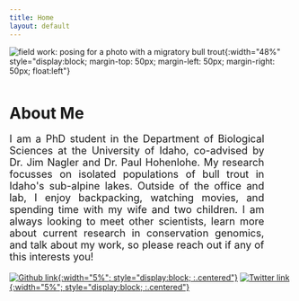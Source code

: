 ```yaml
---
title: Home
layout: default
---
```


![field work: posing for a photo with a migratory bull trout](https://jacobwbowman.github.io/website/assets/images/bulltroutselfie.JPG){:width="48%" style="display:block; margin-top: 50px; margin-left: 50px; margin-right: 50px; float:left"}


<h1 style="margin-top: 50px">
About Me
</h1>

<p style="margin-right: 50px; text-align: justify; text-justify: inter-word; font-size: 18px">
  I am a PhD student in the Department of Biological Sciences at the University of Idaho, co-advised by Dr. Jim Nagler and Dr. Paul Hohenlohe. My research focusses on isolated populations of bull trout in Idaho's sub-alpine lakes. Outside of the office and lab, I enjoy backpacking, watching movies, and spending time with my wife and two children. I am always looking to meet other scientists, learn more about current research in conservation genomics, and talk about my work, so please reach out if any of this interests you!
</p>

[![Github link](https://jacobwbowman.github.io/website/assets/images/github-logo.png){:width="5%"; style="display:block; :.centered"}](https://github.com/jacobwbowman) [![Twitter link](https://jacobwbowman.github.io/website/assets/images/sl_z_072523_61700_01.jpg){:width="5%"; style="display:block; :.centered"}](https://twitter.com/jbowman1018)


